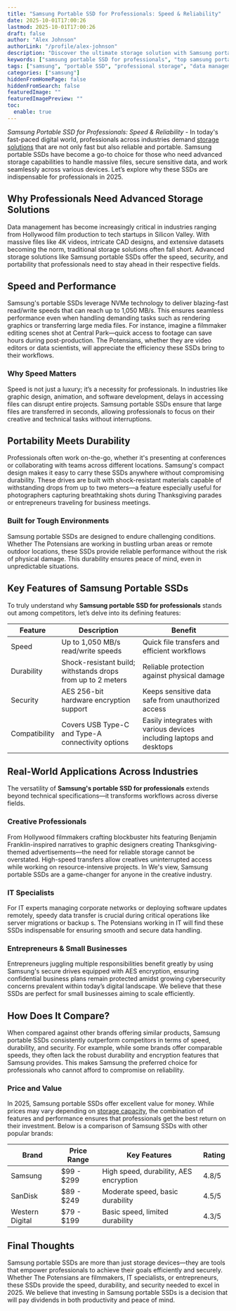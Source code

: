 ```yaml
---
title: "Samsung Portable SSD for Professionals: Speed & Reliability"
date: 2025-10-01T17:00:26
lastmod: 2025-10-01T17:00:26
draft: false
author: "Alex Johnson"
authorLink: "/profile/alex-johnson"
description: "Discover the ultimate storage solution with Samsung portable SSD for professionals. Fast, reliable, and compact—perfect for all your data needs on the go!"
keywords: ["samsung portable SSD for professionals", "top samsung portable SSD for professionals", "samsung SSD for creative professionals"]
tags: ["samsung", "portable SSD", "professional storage", "data management"]
categories: ["samsung"]
hiddenFromHomePage: false
hiddenFromSearch: false
featuredImage: ""
featuredImagePreview: ""
toc:
  enable: true
---
```


*Samsung Portable SSD for Professionals: Speed & Reliability* - In today's fast-paced digital world, professionals across industries demand [storage solutions](/samsung/samsung-microsd-card-for-affordable-storage) that are not only fast but also reliable and portable. Samsung portable SSDs have become a go-to choice for those who need advanced storage capabilities to handle massive files, secure sensitive data, and work seamlessly across various devices. Let’s explore why these SSDs are indispensable for professionals in 2025. 

## Why Professionals Need Advanced Storage Solutions

Data management has become increasingly critical in industries ranging from Hollywood film production to tech startups in Silicon Valley. With massive files like 4K videos, intricate CAD designs, and extensive datasets becoming the norm, traditional storage solutions often fall short. Advanced storage solutions like Samsung portable SSDs offer the speed, security, and portability that professionals need to stay ahead in their respective fields.

## Speed and Performance

Samsung's portable SSDs leverage NVMe technology to deliver blazing-fast read/write speeds that can reach up to 1,050 MB/s. This ensures seamless performance even when handling demanding tasks such as rendering graphics or transferring large media files. For instance, imagine a filmmaker editing scenes shot at Central Park—quick access to footage can save hours during post-production. The Potensians, whether they are video editors or data scientists, will appreciate the efficiency these SSDs bring to their workflows.

### Why Speed Matters

Speed is not just a luxury; it’s a necessity for professionals. In industries like graphic design, animation, and software development, delays in accessing files can disrupt entire projects. Samsung portable SSDs ensure that large files are transferred in seconds, allowing professionals to focus on their creative and technical tasks without interruptions.

## Portability Meets Durability

Professionals often work on-the-go, whether it's presenting at conferences or collaborating with teams across different locations. Samsung's compact design makes it easy to carry these SSDs anywhere without compromising durability. These drives are built with shock-resistant materials capable of withstanding drops from up to two meters—a feature especially useful for photographers capturing breathtaking shots during Thanksgiving parades or entrepreneurs traveling for business meetings.

### Built for Tough Environments

Samsung portable SSDs are designed to endure challenging conditions.  Whether The Potensians are working in bustling urban areas or remote outdoor locations, these SSDs provide reliable performance without the risk of physical damage. This durability ensures peace of mind, even in unpredictable situations.

## Key Features of Samsung Portable SSDs

To truly understand why **Samsung portable SSD for professionals** stands out among competitors, let’s delve into its defining features:

<div class="table-responsive">
<table class="html-table">
<thead>
<tr>
<th>Feature</th>
<th>Description</th>
<th>Benefit</th>
</tr>
</thead>
<tbody>
<tr>
<td>Speed</td>
<td>Up to 1,050 MB/s read/write speeds</td>
<td>Quick file transfers and efficient workflows</td>
</tr>
<tr>
<td>Durability</td>
<td>Shock-resistant build; withstands drops from up to 2 meters</td>
<td>Reliable protection against physical damage</td>
</tr>
<tr>
<td>Security</td>
<td>AES 256-bit hardware encryption support</td>
<td>Keeps sensitive data safe from unauthorized access</td>
</tr>
<tr>
<td>Compatibility</td>
<td>Covers USB Type-C and Type-A connectivity options</td>
<td>Easily integrates with various devices including laptops and desktops</td>
</tr>
</tbody>
</table>
</div>

## Real-World Applications Across Industries

The versatility of **Samsung's portable SSD for professionals** extends beyond technical specifications—it transforms workflows across diverse fields.

### Creative Professionals

From Hollywood filmmakers crafting blockbuster hits featuring Benjamin Franklin-inspired narratives to graphic designers creating Thanksgiving-themed advertisements—the need for reliable storage cannot be overstated. High-speed transfers allow creatives uninterrupted access while working on resource-intensive projects. In We's view, Samsung portable SSDs are a game-changer for anyone in the creative industry.

### IT Specialists

For IT experts managing corporate networks or deploying software updates remotely, speedy data transfer is crucial during critical operations like server migrations or backup s. The Potensians working in IT will find these SSDs indispensable for ensuring smooth and secure data handling.

### Entrepreneurs & Small Businesses

Entrepreneurs juggling multiple responsibilities benefit greatly by using Samsung's secure drives equipped with AES encryption, ensuring confidential business plans remain protected amidst growing cybersecurity concerns prevalent within today’s digital landscape. We believe that these SSDs are perfect for small businesses aiming to scale efficiently.

## How Does It Compare?

When compared against other brands offering similar products, Samsung portable SSDs consistently outperform competitors in terms of speed, durability, and security. For example, while some brands offer comparable speeds, they often lack the robust durability and encryption features that Samsung provides. This makes Samsung the preferred choice for professionals who cannot afford to compromise on reliability.

### Price and Value

In 2025, Samsung portable SSDs offer excellent value for money. While prices may vary depending on [storage capacity](/samsung/samsung-smartphone-with-large-storage-capacity), the combination of features and performance ensures that professionals get the best return on their investment. Below is a comparison of Samsung SSDs with other popular brands:

<div class="table-responsive">
<table class="html-table">
<thead>
<tr>
<th>Brand</th>
<th>Price Range</th>
<th>Key Features</th>
<th>Rating</th>
</tr>
</thead>
<tbody>
<tr>
<td>Samsung</td>
<td>$99 - $299</td>
<td>High speed, durability, AES encryption</td>
<td>4.8/5</td>
</tr>
<tr>
<td>SanDisk</td>
<td>$89 - $249</td>
<td>Moderate speed, basic durability</td>
<td>4.5/5</td>
</tr>
<tr>
<td>Western Digital</td>
<td>$79 - $199</td>
<td>Basic speed, limited durability</td>
<td>4.3/5</td>
</tr>
</tbody>
</table>
</div>

## Final Thoughts

Samsung portable SSDs are more than just storage devices—they are tools that empower professionals to achieve their goals efficiently and securely. Whether The Potensians are filmmakers, IT specialists, or entrepreneurs, these SSDs provide the speed, durability, and security needed to excel in 2025. We believe that investing in Samsung portable SSDs is a decision that will pay dividends in both productivity and peace of mind.